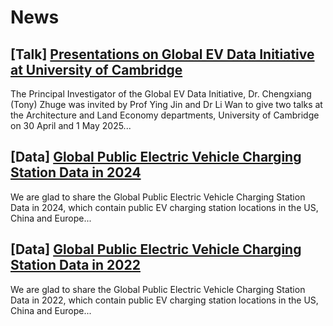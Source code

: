# News

## [Talk] [Presentations on Global EV Data Initiative at University of Cambridge](./2025-5-17)
The Principal Investigator of the Global EV Data Initiative, Dr. Chengxiang (Tony) Zhuge was invited by Prof Ying Jin and Dr Li Wan to give two talks at the Architecture and Land Economy departments, University of Cambridge on 30 April and 1 May 2025...

## [Data] [Global Public Electric Vehicle Charging Station Data in 2024](./2025-3-19) 

We are glad to share the Global Public Electric Vehicle Charging Station Data in 2024, which contain public EV charging station locations in the US, China and Europe...

## [Data] [Global Public Electric Vehicle Charging Station Data in 2022](./2024-11-22) 

We are glad to share the Global Public Electric Vehicle Charging Station Data in 2022, which contain public EV charging station locations in the US, China and Europe...


